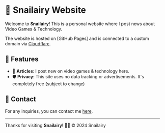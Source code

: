 # 🐌 Snailairy Website

Welcome to **Snailairy**! This is a personal website where I post news about Video Games & Technology.

The website is hosted on [GitHub Pages] and is connected to a custom domain via [Cloudflare](https://www.cloudflare.com/).

## 🌟 Features

- 📃 **Articles**: I post new on video games & technology here.
- 🛡️ **Privacy**: This site uses no data tracking or advertisements. It's completely free (subject to change)

## 💬 Contact

For any inquiries, you can contact me [here](mailto:snailairy@tutamail.com).

---

Thanks for visiting **Snailairy**! 🐌✨
&copy; 2024 Snailairy
